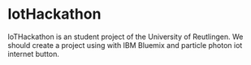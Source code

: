 # IotHackathon

IoTHackathon is an student project of the University of Reutlingen. 
We should create a project using with IBM Bluemix and particle photon iot internet button.
